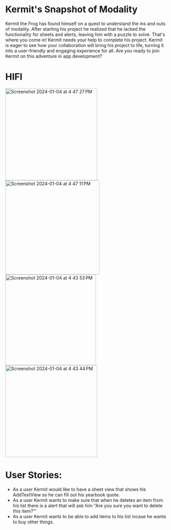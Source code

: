 # Kermit's Snapshot of Modality

Kermit the Frog has found himself on a quest to understand the ins and outs of modality.
After starting his project he realized that he lacked the functionality for sheets and alerts, leaving him with a puzzle to solve. 
That's where you come in! Kermit needs your help to complete his project. Kermit is eager to see how your collaboration will bring his project to life, turning it into a user-friendly and engaging experience for all. 
Are you ready to join Kermit on this adventure in app development?

# HIFI 
<img width="288" alt="Screenshot 2024-01-04 at 4 47 27 PM" src="https://github.com/MariaReyna24/Modality/assets/122468098/5efe4b6b-b152-4089-9ffe-553f73e31618">
<img width="295" alt="Screenshot 2024-01-04 at 4 47 11 PM" src="https://github.com/MariaReyna24/Modality/assets/122468098/714077e1-9d9b-41b5-a450-d47b84f6bc8a">
<img width="284" alt="Screenshot 2024-01-04 at 4 43 53 PM" src="https://github.com/MariaReyna24/Modality/assets/122468098/a784aa34-a393-42f1-9b86-53471a2cade3">
<img width="288" alt="Screenshot 2024-01-04 at 4 43 44 PM" src="https://github.com/MariaReyna24/Modality/assets/122468098/ffd3aa01-8589-4604-ae8c-4f74cf314aa4">

# User Stories: 

- As a user Kermit would like to have a sheet view that shows his AddTextView so he can fill out his yearbook quote.
- As a user Kermit wants to make sure that when he deletes an item from his list there is a alert that will ask him "Are you sure you want to delete this item?"'
- As a user Kermit wants to be able to add items to his list incase he wants to buy other things.
